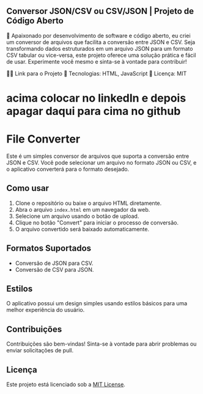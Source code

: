 ## Conversor JSON/CSV ou CSV/JSON | Projeto de Código Aberto

🚀 Apaixonado por desenvolvimento de software e código aberto, eu criei um conversor de arquivos que facilita a conversão entre JSON e CSV. Seja transformando dados estruturados em um arquivo JSON para um formato CSV tabular ou vice-versa, este projeto oferece uma solução prática e fácil de usar. Experimente você mesmo e sinta-se à vontade para contribuir!

👨‍💻 Link para o Projeto
📌 Tecnologias: HTML, JavaScript
📄 Licença: MIT

# acima colocar no linkedIn e depois apagar daqui para cima no github

# File Converter

Este é um simples conversor de arquivos que suporta a conversão entre JSON e CSV. Você pode selecionar um arquivo no formato JSON ou CSV, e o aplicativo converterá para o formato desejado.

## Como usar

1. Clone o repositório ou baixe o arquivo HTML diretamente.
2. Abra o arquivo `index.html` em um navegador da web.
3. Selecione um arquivo usando o botão de upload.
4. Clique no botão "Convert" para iniciar o processo de conversão.
5. O arquivo convertido será baixado automaticamente.

## Formatos Suportados

- Conversão de JSON para CSV.
- Conversão de CSV para JSON.

## Estilos

O aplicativo possui um design simples usando estilos básicos para uma melhor experiência do usuário.

## Contribuições

Contribuições são bem-vindas! Sinta-se à vontade para abrir problemas ou enviar solicitações de pull.

## Licença

Este projeto está licenciado sob a [MIT License](LICENSE).
